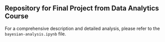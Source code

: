 ## **Repository for Final Project from Data Analytics Course**

For a comprehensive description and detailed analysis, please refer to the `bayesian-analysis.ipynb` file.
